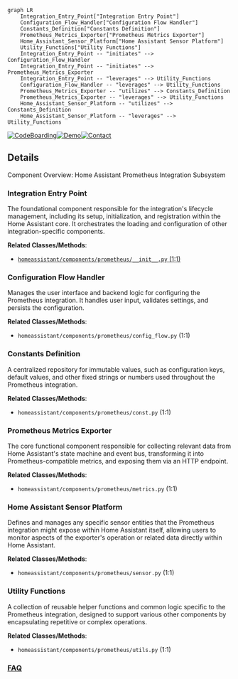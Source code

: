 ```mermaid
graph LR
    Integration_Entry_Point["Integration Entry Point"]
    Configuration_Flow_Handler["Configuration Flow Handler"]
    Constants_Definition["Constants Definition"]
    Prometheus_Metrics_Exporter["Prometheus Metrics Exporter"]
    Home_Assistant_Sensor_Platform["Home Assistant Sensor Platform"]
    Utility_Functions["Utility Functions"]
    Integration_Entry_Point -- "initiates" --> Configuration_Flow_Handler
    Integration_Entry_Point -- "initiates" --> Prometheus_Metrics_Exporter
    Integration_Entry_Point -- "leverages" --> Utility_Functions
    Configuration_Flow_Handler -- "leverages" --> Utility_Functions
    Prometheus_Metrics_Exporter -- "utilizes" --> Constants_Definition
    Prometheus_Metrics_Exporter -- "leverages" --> Utility_Functions
    Home_Assistant_Sensor_Platform -- "utilizes" --> Constants_Definition
    Home_Assistant_Sensor_Platform -- "leverages" --> Utility_Functions
```

[![CodeBoarding](https://img.shields.io/badge/Generated%20by-CodeBoarding-9cf?style=flat-square)](https://github.com/CodeBoarding/GeneratedOnBoardings)[![Demo](https://img.shields.io/badge/Try%20our-Demo-blue?style=flat-square)](https://www.codeboarding.org/demo)[![Contact](https://img.shields.io/badge/Contact%20us%20-%20contact@codeboarding.org-lightgrey?style=flat-square)](mailto:contact@codeboarding.org)

## Details

Component Overview: Home Assistant Prometheus Integration Subsystem

### Integration Entry Point
The foundational component responsible for the integration's lifecycle management, including its setup, initialization, and registration within the Home Assistant core. It orchestrates the loading and configuration of other integration-specific components.


**Related Classes/Methods**:

- <a href="https://github.com/home-assistant/core/blob/dev/homeassistant/components/prometheus/__init__.py#L1-L1" target="_blank" rel="noopener noreferrer">`homeassistant/components/prometheus/__init__.py` (1:1)</a>


### Configuration Flow Handler
Manages the user interface and backend logic for configuring the Prometheus integration. It handles user input, validates settings, and persists the configuration.


**Related Classes/Methods**:

- `homeassistant/components/prometheus/config_flow.py` (1:1)


### Constants Definition
A centralized repository for immutable values, such as configuration keys, default values, and other fixed strings or numbers used throughout the Prometheus integration.


**Related Classes/Methods**:

- `homeassistant/components/prometheus/const.py` (1:1)


### Prometheus Metrics Exporter
The core functional component responsible for collecting relevant data from Home Assistant's state machine and event bus, transforming it into Prometheus-compatible metrics, and exposing them via an HTTP endpoint.


**Related Classes/Methods**:

- `homeassistant/components/prometheus/metrics.py` (1:1)


### Home Assistant Sensor Platform
Defines and manages any specific sensor entities that the Prometheus integration might expose within Home Assistant itself, allowing users to monitor aspects of the exporter's operation or related data directly within Home Assistant.


**Related Classes/Methods**:

- `homeassistant/components/prometheus/sensor.py` (1:1)


### Utility Functions
A collection of reusable helper functions and common logic specific to the Prometheus integration, designed to support various other components by encapsulating repetitive or complex operations.


**Related Classes/Methods**:

- `homeassistant/components/prometheus/utils.py` (1:1)




### [FAQ](https://github.com/CodeBoarding/GeneratedOnBoardings/tree/main?tab=readme-ov-file#faq)